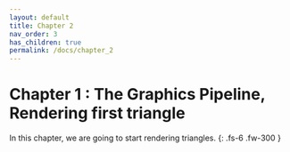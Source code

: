 ```yaml
---
layout: default
title: Chapter 2
nav_order: 3
has_children: true
permalink: /docs/chapter_2
---
```


# Chapter 1 : The Graphics Pipeline, Rendering first triangle

In this chapter, we are going to start rendering triangles.
{: .fs-6 .fw-300 }
